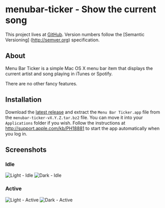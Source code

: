 # menubar-ticker - Show the current song

This project lives at [GitHub](http://github.com/serban/menubar-ticker). Version
numbers follow the [Semantic Versioning] (http://semver.org) specification.


## About

Menu Bar Ticker is a simple Mac OS X menu bar item that displays the current
artist and song playing in iTunes or Spotify.

There are no other fancy features.


## Installation

Download the
[latest release](http://github.com/serban/menubar-ticker/releases/latest)
and extract the `Menu Bar Ticker.app` file from the
`menubar-ticker-vX.Y.Z.tar.bz2` file. You can move it into your `Applications`
folder if you wish. Follow the instructions at
http://support.apple.com/kb/PH18881 to start the app automatically when you log
in.


## Screenshots

### Idle
![Light - Idle](/screenshots/light-idle.png?raw=true)
![Dark - Idle](/screenshots/dark-idle.png?raw=true)

### Active
![Light - Active](/screenshots/light-active.png?raw=true)
![Dark - Active](/screenshots/dark-active.png?raw=true)
